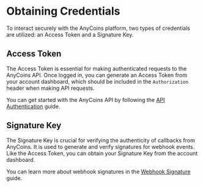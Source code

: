 # Obtaining Credentials

To interact securely with the AnyCoins platform, two types of credentials are utilized: an Access Token and a Signature Key.

## Access Token

The Access Token is essential for making authenticated requests to the AnyCoins API. Once logged in, you can generate an Access Token from your account dashboard, which should be included in the `Authorization` header when making API requests.

You can get started with the AnyCoins API by following the [API Authentication](./authentication.md) guide.

## Signature Key

The Signature Key is crucial for verifying the authenticity of callbacks from AnyCoins. It is used to generate and verify signatures for webhook events. Like the Access Token, you can obtain your Signature Key from the account dashboard.

You can learn more about webhook signatures in the [Webhook Signature](../webhooks/signature.md) guide.
